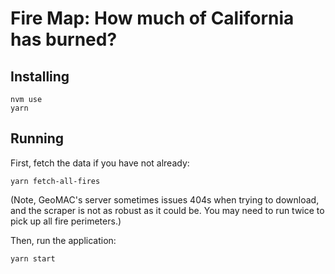 # Fire Map: How much of California has burned?

## Installing

```
nvm use
yarn
```

## Running

First, fetch the data if you have not already:

```
yarn fetch-all-fires
```

(Note, GeoMAC's server sometimes issues 404s when trying to download, and the scraper is not as robust as it could be. You may need to run twice to pick up all fire perimeters.)

Then, run the application:

```
yarn start
```
